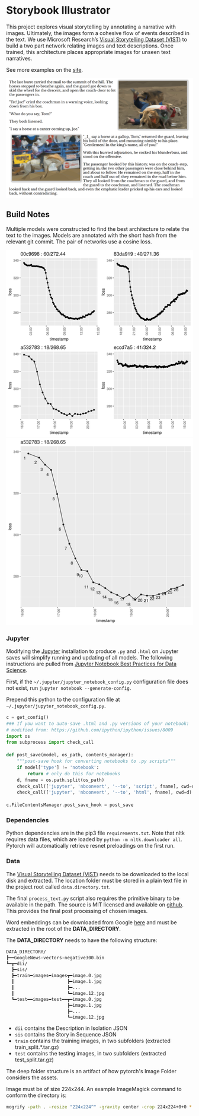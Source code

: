# Storybook Illustrator

This project explores visual storytelling by annotating a narrative with images. Ultimately, the images form a cohesive flow of events described in the text. We use Microsoft Research’s [Visual Storytelling Dataset (VIST)](http://visionandlanguage.net/VIST/) to build a two part network relating images and text descriptions. Once trained, this architecture places appropriate images for unseen text narratives.

See more examples on the [site](https://user01.github.io/storybook-illustrator/).

![Example annotation](docs/assets/sample.results.png "Example annotation")

## Build Notes

Multiple models were constructed to find the best architecture to relate the text to the images. Models are annotated with the short hash from the relevant git commit. The pair of networks use a cosine loss.

![Multiple Losses](docs/assets/loss_best.png "Multiple Losses")
![Best Loss](docs/assets/loss_a532783.png "Best Loss")

### Jupyter

Modifying the [Jupyter](https://jupyter.org/) installation to produce `.py` and `.html` on Jupyter saves will simplify running and updating of all models. The following instructions are pulled from [Jupyter Notebook Best Practices for Data Science](https://www.svds.com/jupyter-notebook-best-practices-for-data-science/).

First, if the `~/.jupyter/jupyter_notebook_config.py` configuration file does not exist, run `jupyter notebook --generate-config`.

Prepend this python to the configuration file at `~/.jupyter/jupyter_notebook_config.py`.

```python
c = get_config()
### If you want to auto-save .html and .py versions of your notebook:
# modified from: https://github.com/ipython/ipython/issues/8009
import os
from subprocess import check_call

def post_save(model, os_path, contents_manager):
    """post-save hook for converting notebooks to .py scripts"""
    if model['type'] != 'notebook':
        return # only do this for notebooks
    d, fname = os.path.split(os_path)
    check_call(['jupyter', 'nbconvert', '--to', 'script', fname], cwd=d)
    check_call(['jupyter', 'nbconvert', '--to', 'html', fname], cwd=d)

c.FileContentsManager.post_save_hook = post_save
```

### Dependencies

Python dependencies are in the pip3 file `requirements.txt`. Note that nltk requires data files, which are loaded by `python -m nltk.downloader all`. Pytorch will automatically retrieve resnet preloadings on the first run.

### Data

The [Visual Storytelling Dataset (VIST)](http://visionandlanguage.net/VIST/) needs to be downloaded to the local disk and extracted. The location folder must be stored in a plain text file in the project root called `data.directory.txt`.

The final `process_text.py` script also requires the primitive binary to be available in the path. The source is MIT licensed and available on [github](https://github.com/fogleman/primitive). This provides the final post processing of chosen images.

Word embeddings can be downloaded from Google [here](https://drive.google.com/file/d/0B7XkCwpI5KDYNlNUTTlSS21pQmM/edit?usp=sharing) and must be extracted in the root of the **DATA_DIRECTORY**.

The **DATA_DIRECTORY** needs to have the following structure:

```
DATA_DIRECTORY/
┣━━GoogleNews-vectors-negative300.bin
┗━┳━dii/
  ┣━sis/
  ┣━train━images━images┳━image.0.jpg
  ┃                    ┣━image.1.jpg
  ┃                    ┣━...
  ┃                    ┗━image.12.jpg
  ┗━test━━images━test━━┳━image.0.jpg
                       ┣━image.1.jpg
                       ┣━...
                       ┗━image.12.jpg
```

 * `dii` contains the Description in Isolation JSON
 * `sis` contains the Story in Sequence JSON
 * `train` contains the training images, in two subfolders (extracted train_split.*.tar.gz)
 * `test` contains the testing images, in two subfolders (extracted test_split.tar.gz)

The deep folder structure is an artifact of how pytorch's Image Folder considers the assets.

Image must be of size 224x244. An example ImageMagick command to conform the directory is:

```bash
mogrify -path . -resize "224x224^" -gravity center -crop 224x224+0+0 *.*
```
